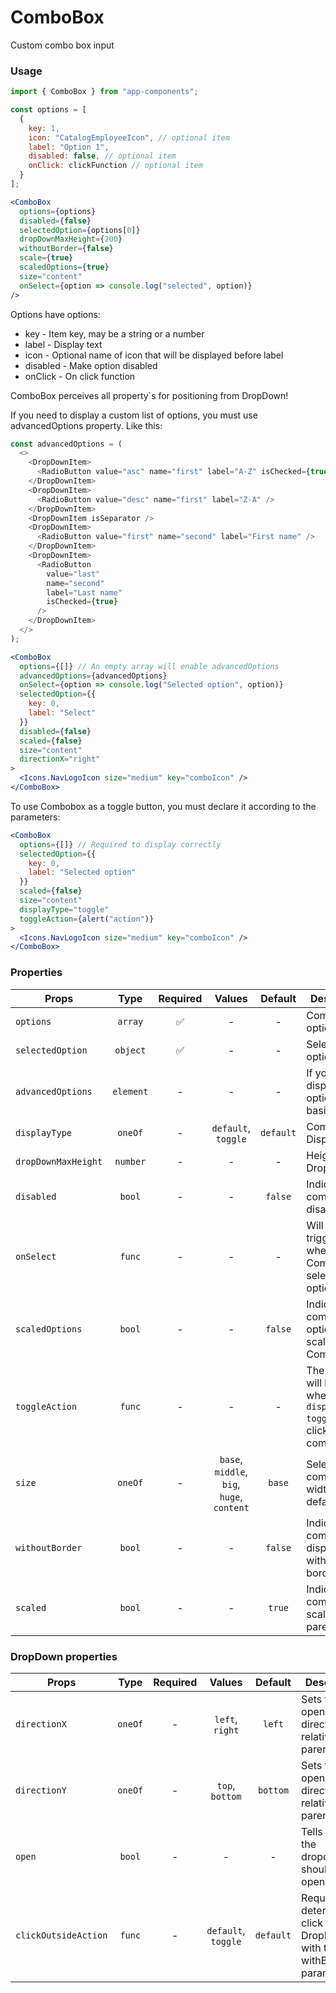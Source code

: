 # ComboBox

Custom combo box input

### Usage

```js
import { ComboBox } from "app-components";
```

```js
const options = [
  {
    key: 1,
    icon: "CatalogEmployeeIcon", // optional item
    label: "Option 1",
    disabled: false, // optional item
    onClick: clickFunction // optional item
  }
];
```

```jsx
<ComboBox
  options={options}
  disabled={false}
  selectedOption={options[0]}
  dropDownMaxHeight={200}
  withoutBorder={false}
  scale={true}
  scaledOptions={true}
  size="content"
  onSelect={option => console.log("selected", option)}
/>
```

Options have options:

- key - Item key, may be a string or a number
- label - Display text
- icon - Optional name of icon that will be displayed before label
- disabled - Make option disabled
- onClick - On click function

ComboBox perceives all property`s for positioning from DropDown!

If you need to display a custom list of options, you must use advancedOptions property. Like this:

```js
const advancedOptions = (
  <>
    <DropDownItem>
      <RadioButton value="asc" name="first" label="A-Z" isChecked={true} />
    </DropDownItem>
    <DropDownItem>
      <RadioButton value="desc" name="first" label="Z-A" />
    </DropDownItem>
    <DropDownItem isSeparator />
    <DropDownItem>
      <RadioButton value="first" name="second" label="First name" />
    </DropDownItem>
    <DropDownItem>
      <RadioButton
        value="last"
        name="second"
        label="Last name"
        isChecked={true}
      />
    </DropDownItem>
  </>
);
```

```jsx
<ComboBox
  options={[]} // An empty array will enable advancedOptions
  advancedOptions={advancedOptions}
  onSelect={option => console.log("Selected option", option)}
  selectedOption={{
    key: 0,
    label: "Select"
  }}
  disabled={false}
  scaled={false}
  size="content"
  directionX="right"
>
  <Icons.NavLogoIcon size="medium" key="comboIcon" />
</ComboBox>
```

To use Combobox as a toggle button, you must declare it according to the parameters:

```jsx
<ComboBox
  options={[]} // Required to display correctly
  selectedOption={{
    key: 0,
    label: "Selected option"
  }}
  scaled={false}
  size="content"
  displayType="toggle"
  toggleAction={alert("action")}
>
  <Icons.NavLogoIcon size="medium" key="comboIcon" />
</ComboBox>
```

### Properties

| Props               |   Type    | Required |                   Values                   |  Default  | Description                                                                            |
| ------------------- | :-------: | :------: | :----------------------------------------: | :-------: | -------------------------------------------------------------------------------------- |
| `options`           |  `array`  |    ✅    |                     -                      |     -     | Combo box options                                                                      |
| `selectedOption`    | `object`  |    ✅    |                     -                      |     -     | Selected option                                                                        |
| `advancedOptions`   | `element` |    -     |                     -                      |     -     | If you need display options not basic options                                          |
| `displayType`       |  `oneOf`  |    -     |            `default`, `toggle`             | `default` | Component Display Type                                                                 |
| `dropDownMaxHeight` | `number`  |    -     |                     -                      |     -     | Height of Dropdown                                                                     |
| `disabled`          |  `bool`   |    -     |                     -                      |  `false`  | Indicates that component is disabled                                                   |
| `onSelect`          |  `func`   |    -     |                     -                      |     -     | Will be triggered whenever an ComboBox is selected option                              |
| `scaledOptions`     |  `bool`   |    -     |                     -                      |  `false`  | Indicates that component`s options is scaled by ComboButton                            |
| `toggleAction`      |  `func`   |    -     |                     -                      |     -     | The event will be raised when using `displayType: toggle` when clicking on a component |
| `size`              |  `oneOf`  |    -     | `base`, `middle`, `big`, `huge`, `content` |  `base`   | Select component width, one of default                                                 |
| `withoutBorder`     |  `bool`   |    -     |                     -                      |  `false`  | Indicates that component is displayed without borders                                  |
| `scaled`            |  `bool`   |    -     |                     -                      |  `true`   | Indicates that component is scaled by parent                                           |

### DropDown properties

| Props                |  Type   | Required |       Values        |  Default  | Description                                                                       |
| -------------------- | :-----: | :------: | :-----------------: | :-------: | --------------------------------------------------------------------------------- |
| `directionX`         | `oneOf` |    -     |   `left`, `right`   |  `left`   | Sets the opening direction relative to the parent                                 |
| `directionY`         | `oneOf` |    -     |   `top`, `bottom`   | `bottom`  | Sets the opening direction relative to the parent                                 |
| `open`               | `bool`  |    -     |          -          |     -     | Tells when the dropdown should be opened                                          |
| `clickOutsideAction` | `func`  |    -     | `default`, `toggle` | `default` | Required for determining a click outside DropDown with the withBackdrop parameter |
